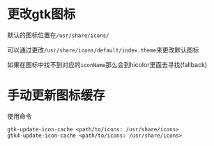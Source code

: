# 更改gtk图标

默认的图标位置在`/usr/share/icons/`

可以通过更改`/usr/share/icons/default/index.theme`来更改默认图标

如果在图标中找不到对应的`iconName`那么会到hicolor里面去寻找(fallback)

# 手动更新图标缓存

使用命令

```shell
gtk-update-icon-cache <path/to/icons: /usr/share/icons>
gtk4-update-icon-cache <path/to/icons: /usr/share/icons>
```
